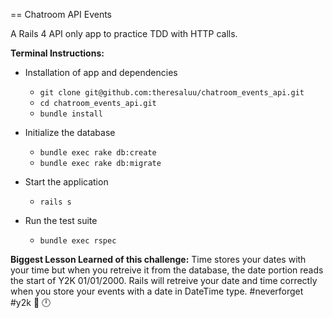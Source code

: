 == Chatroom API Events

A Rails 4 API only app to practice TDD with HTTP calls.

<b>Terminal Instructions:</b>
* Installation of app and dependencies  
  * ```git clone git@github.com:theresaluu/chatroom_events_api.git```
  * ```cd chatroom_events_api.git```
  * ```bundle install```

* Initialize the database
  * ```bundle exec rake db:create```
  * ```bundle exec rake db:migrate```

* Start the application
  * ```rails s```

* Run the test suite
  * ```bundle exec rspec```

**Biggest Lesson Learned of this challenge:** Time stores your dates with your time but when you retreive it from the database, the date portion reads the start of Y2K 01/01/2000.  Rails will retreive your date and time correctly when you store your events with a date in DateTime type.  #neverforget #y2k :date: :clock12:

